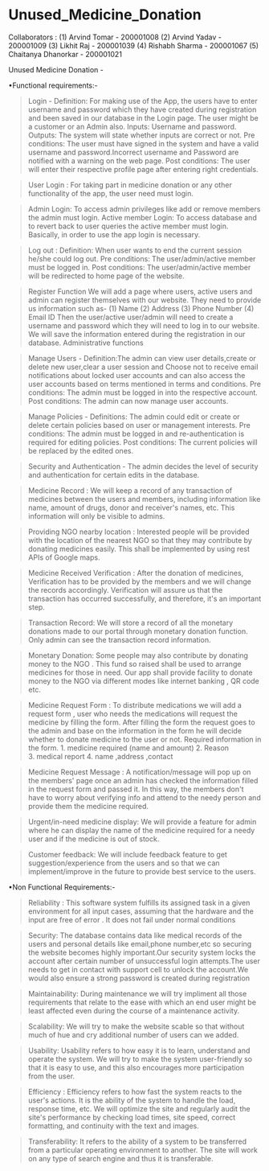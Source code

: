 # Unused_Medicine_Donation
Collaborators :
    (1) Arvind Tomar - 200001008
    (2) Arvind Yadav - 200001009
    (3) Likhit Raj - 200001039
    (4) Rishabh Sharma - 200001067
    (5) Chaitanya Dhanorkar - 200001021

Unused Medicine Donation -

•Functional requirements:-

>Login - 
    Definition: For making use of the App, the users have to enter username and password which they have created during registration and been saved in our database in the Login page. The user might be a customer or an Admin also.
    Inputs: Username and password. 
    Outputs: The system will state whether inputs are correct or not.
    Pre conditions: The user must have signed in the system and have a valid username and password.Incorrect username and Password are notified with a warning on the web page.
    Post conditions: The user will enter their respective profile page after entering right credentials.

>User Login :
    For taking part in medicine donation or any other functionality of the app, the user need must login.

>Admin Login:
    To access admin privileges like add or remove members the admin must login.
    Active member Login: To access database and to revert back to user queries the active member must login.
    Basically, in order to use the app login is necessary.

>Log out :
    Definition: When user wants to end the current session he/she could log out.
    Pre conditions: The user/admin/active member must be logged in.
    Post conditions: The user/admin/active member will be redirected to home page of the website.

>Register Function
    We will add a page where users, active users and admin can register themselves with our website. 
    They need to provide us information such as-
    (1) Name
    (2) Address
    (3) Phone Number
    (4) Email ID
    Then the user/active user/admin will need to create a username and password which they will need to log in to our website.
    We will save the information entered during the registration in our database.
    Administrative functions
				
>Manage Users - 
    Definition:The admin can view user details,create or delete new user,clear a user session and Choose not to receive email notifications about locked user accounts and can also access the user accounts based on terms mentioned in terms and conditions.
    Pre conditions: The admin must be logged in into the respective account.
    Post conditions: The admin can now manage user accounts.

>Manage Policies - 
    Definitions: The admin could edit or create or delete certain policies based on user or management interests.
    Pre conditions: The admin must be logged in and re-authentication is required for editing policies.
    Post conditions: The current policies will be  replaced by the edited ones.

>Security and Authentication -
    The admin decides the level of security and authentication for certain edits in the database.

>Medicine Record :
    We will keep a record of any transaction of medicines between the users and members, including information like name, amount of drugs, donor and receiver's names, etc. This information will only be visible to admins.

>Providing NGO nearby location :
    Interested people will be provided with the location of the nearest NGO  so that they may contribute by donating medicines easily. This shall be implemented by using rest APIs of Google maps. 

>Medicine Received Verification :
    After the donation of medicines, Verification has to be provided by the members and we will change the records accordingly. Verification will assure us that the transaction has occurred successfully, and therefore, it's an important step.

>Transaction Record:
    We will store a record of all the monetary donations made to our portal through monetary donation function.
    Only admin can see the transaction record information.

>Monetary Donation:
    Some people may also contribute by donating money to the NGO . This fund so raised shall be used to arrange medicines for those in need. Our app shall provide facility to donate money to the NGO  via different modes like internet banking , QR code etc.

>Medicine Request Form :
    To distribute medications we will add a request form , user who needs the medications will request the medicine by filling the form. After filling the form the request goes to the admin and base on the information in the form he will decide whether to donate medicine to the user or not.
    Required information in the form.
                1. medicine required (name and amount)
                2. Reason  
                3. medical report
                4. name ,address ,contact

>Medicine Request Message :
    A notification/message will pop up on the members' page once an admin has checked the information filled in the request form and passed it. In this way, the members don't have to worry about verifying info and attend to the needy person and provide them the medicine required.

>Urgent/in-need medicine display:
    We will provide a feature for admin where he can display the name of the medicine required for a needy user and if the medicine is out of stock.

>Customer feedback:
    We will include feedback feature to get suggestion/experience from the users and so that we can implement/improve in the future to provide best service to the users.

•Non Functional Requirements:-

>Reliability :
    This software system fulfills its assigned task in a given environment for all input cases, assuming that the hardware and the input are free of error . It does not fail under normal conditions

>Security:
    The database contains data like medical records of the users and personal details like email,phone number,etc so securing the website becomes highly important.Our security system locks the account after certain number of unsuccessful login attempts.The user needs to get in contact with support cell to unlock the account.We would also ensure a strong password is created during registration

>Maintainability:
    During maintenance we will try impliment all those requirements that relate to the ease with which an end user might be least affected even during the course of a maintenance activity.

>Scalability:
    We will try to make the website scable so that without much of hue and cry additional number of users can we added.

>Usability: 
    Usability refers to how easy it is to learn, understand and operate the system. We will try to make the system user-friendly so that it is easy to use, and this also encourages more participation from the user.

>Efficiency :
    Efficiency refers to how fast the system reacts to the user's actions. It is the ability of the system to handle the load, response time, etc. We will optimize the site and regularly audit the site's performance by checking load times, site speed, correct formatting, and continuity with the text and images.

>Transferability:
    It refers to the ability of a system to be transferred from a particular operating environment to another. The site will work on any type of search engine and thus it is transferable.